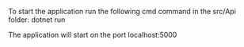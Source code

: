 To start the application run the following cmd command in the src/Api folder:
	dotnet run

The application will start on the port localhost:5000